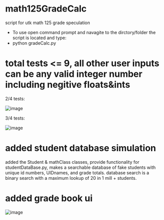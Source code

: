 # math125GradeCalc
script for utk math 125 grade speculation
- To use open command prompt and navagite to the dirctory/folder the script is located and type:
- python gradeCalc.py

# total tests <= 9, all other user inputs can be any valid integer number including negitive floats&ints
2/4 tests:

![image](https://user-images.githubusercontent.com/66324329/165672390-fd16dd9e-8070-4656-bfc5-fa6f964a03fa.png)

3/4 tests:

![image](https://user-images.githubusercontent.com/66324329/165672985-1cfba736-993a-4825-8418-ad8bf2e8a413.png)

# added student database simulation
added the Student & mathClass classes, provide functionality for studentDataBase.py, makes a searchable database of fake students with unique id numbers, UIDnames, and grade totals. database search is a binary search with a maximum lookup of 20 in 1 mill + students.

# added grade book ui
![image](https://user-images.githubusercontent.com/66324329/166133955-d86d8a0a-00e9-44f2-bcfa-58c43f530417.png)
